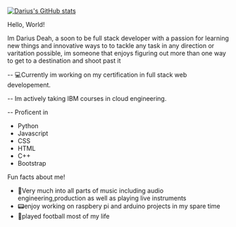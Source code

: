 [![Darius's GitHub stats](https://github-readme-stats.vercel.app/api?username=DariusDeah)](https://github.com/DariusDeah/github-readme-stats)


Hello, World!

Im Darius Deah, a soon to be full stack developer with a passion for learning new things and innovative ways to to tackle any task in any direction or varitation possible, im someone that enjoys figuring out more than one way to get to a destination and shoot past it


-- 💻Currently im working on my certification in full stack web developement.

-- Im actively taking IBM courses in cloud engineering.

-- Proficent in 
* Python
* Javascript 
* CSS
* HTML
* C++
* Bootstrap



Fun facts about me!

* 🎵Very much into all parts of music including audio engineering,production as well as playing live instruments 
* 📟enjoy working on raspbery pi and arduino projects in my spare time 
* 🏈played football most of my life 




<!---
DariusDeah/DariusDeah is a ✨ special ✨ repository because its `README.md` (this file) appears on your GitHub profile.
You can click the Preview link to take a look at your changes.
--->
